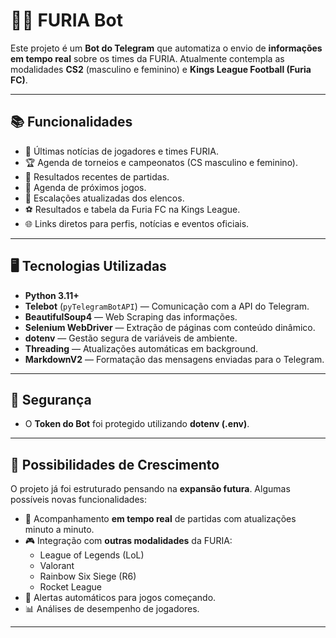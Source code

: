 # 🐾🤖 FURIA Bot

Este projeto é um **Bot do Telegram** que automatiza o envio de **informações em tempo real** sobre os times da FURIA. Atualmente contempla as modalidades **CS2** (masculino e feminino) e **Kings League Football (Furia FC)**.

---

## 📚 Funcionalidades

- 📰 Últimas notícias de jogadores e times FURIA.
- 🏆 Agenda de torneios e campeonatos (CS masculino e feminino).
- 🎯 Resultados recentes de partidas.
- 📅 Agenda de próximos jogos.
- 🧠 Escalações atualizadas dos elencos.
- ⚽ Resultados e tabela da Furia FC na Kings League.
- 🌐 Links diretos para perfis, notícias e eventos oficiais.

---

## 🖥️ Tecnologias Utilizadas

- **Python 3.11+**
- **Telebot** (`pyTelegramBotAPI`) — Comunicação com a API do Telegram.
- **BeautifulSoup4** — Web Scraping das informações.
- **Selenium WebDriver** — Extração de páginas com conteúdo dinâmico.
- **dotenv** — Gestão segura de variáveis de ambiente.
- **Threading** — Atualizações automáticas em background.
- **MarkdownV2** — Formatação das mensagens enviadas para o Telegram.

---

## 🔐 Segurança

- O **Token do Bot** foi protegido utilizando **dotenv (.env)**.
  
---

## 🌱 Possibilidades de Crescimento

O projeto já foi estruturado pensando na **expansão futura**. Algumas possíveis novas funcionalidades:

- 📡 Acompanhamento **em tempo real** de partidas com atualizações minuto a minuto.
- 🎮 Integração com **outras modalidades** da FURIA:
  - League of Legends (LoL)
  - Valorant
  - Rainbow Six Siege (R6)
  - Rocket League
- 🔔 Alertas automáticos para jogos começando.
- 📊 Análises de desempenho de jogadores.

---

